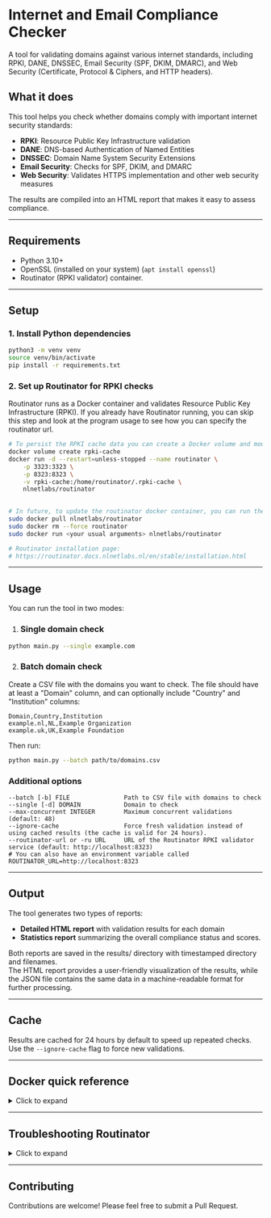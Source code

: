 # Internet and Email Compliance Checker
A tool for validating domains against various internet standards, including RPKI, DANE, DNSSEC, Email Security (SPF, DKIM, DMARC), and Web Security (Certificate, Protocol & Ciphers, and HTTP headers).

## What it does
This tool helps you check whether domains comply with important internet security standards:

- **RPKI**: Resource Public Key Infrastructure validation
- **DANE**: DNS-based Authentication of Named Entities
- **DNSSEC**: Domain Name System Security Extensions
- **Email Security**: Checks for SPF, DKIM, and DMARC
- **Web Security**: Validates HTTPS implementation and other web security measures

The results are compiled into an HTML report that makes it easy to assess compliance.
___

## Requirements
- Python 3.10+
- OpenSSL (installed on your system) (`apt install openssl`)
- Routinator (RPKI validator) container.

___

## Setup
### 1. Install Python dependencies

```bash
python3 -m venv venv
source venv/bin/activate
pip install -r requirements.txt
```

### 2. Set up Routinator for RPKI checks

Routinator runs as a Docker container and validates Resource Public Key Infrastructure (RPKI).
If you already have Routinator running, you can skip this step and look at the program usage to see how you can specify the routinator url.

```bash
# To persist the RPKI cache data you can create a Docker volume and mount it into the container like so:
docker volume create rpki-cache
docker run -d --restart=unless-stopped --name routinator \
    -p 3323:3323 \
    -p 8323:8323 \
    -v rpki-cache:/home/routinator/.rpki-cache \
    nlnetlabs/routinator
   

# In future, to update the routinator docker container, you can run the following commands:
sudo docker pull nlnetlabs/routinator
sudo docker rm --force routinator
sudo docker run <your usual arguments> nlnetlabs/routinator

# Routinator installation page: 
# https://routinator.docs.nlnetlabs.nl/en/stable/installation.html
```
___

## Usage
You can run the tool in two modes:

1. ### Single domain check
```bash
python main.py --single example.com
```

2. ### Batch domain check
Create a CSV file with the domains you want to check. The file should have at least a "Domain" column, and can optionally include "Country" and "Institution" columns:
```
Domain,Country,Institution
example.nl,NL,Example Organization
example.uk,UK,Example Foundation
```

Then run:
```bash
python main.py --batch path/to/domains.csv
```

### Additional options
```
--batch [-b] FILE               Path to CSV file with domains to check
--single [-d] DOMAIN            Domain to check
--max-concurrent INTEGER        Maximum concurrent validations (default: 48)
--ignore-cache                  Force fresh validation instead of using cached results (the cache is valid for 24 hours).
--routinator-url or -ru URL     URL of the Routinator RPKI validator service (default: http://localhost:8323)
# You can also have an environment variable called ROUTINATOR_URL=http://localhost:8323
```

___

## Output
The tool generates two types of reports:
- **Detailed HTML report** with validation results for each domain
- **Statistics report** summarizing the overall compliance status and scores.

Both reports are saved in the results/ directory with timestamped directory and filenames.\
The HTML report provides a user-friendly visualization of the results, while the JSON file contains the same data in a machine-readable format for further processing.

___

## Cache
Results are cached for 24 hours by default to speed up repeated checks. Use the `--ignore-cache` flag to force new validations.

___

## Docker quick reference
<details>
<summary>Click to expand</summary>

### Build
```bash
docker build -t compliance-checker .
```

### Single Domain Check
```bash
# Basic usage (results in container only)
docker run --rm compliance-checker --single example.com

# With results saved to host
docker run --rm -v "$(pwd)/results:/app/results-docker" compliance-checker --single example.com

# Using named volume
docker volume create compliance_data
docker run --rm -v compliance_data:/app/results-docker compliance-checker --single example.com
```

### Batch Processing
```bash
# Mount CSV file and save results
docker run --rm \
  -v "$(pwd)/domains.csv:/app/domains.csv" \
  -v "$(pwd)/results:/app/results-docker" \
  compliance-checker --batch domains.csv
```

### Common Options
```bash
# Ignore cache
docker run --rm -v "$(pwd)/results:/app/results-docker" compliance-checker --single example.com --ignore-cache

# Custom output directory
docker run --rm -v "$(pwd)/custom-dir:/app/custom-dir" compliance-checker --single example.com -o custom-dir

# Custom Routinator URL
docker run --rm compliance-checker --single example.com -ru http://routinator-host:8323
```

### Extract Results from Volume
```bash
docker run --rm \
  -v compliance_data:/source \
  -v "$(pwd)/extracted:/destination" \
  alpine sh -c "cp -R /source/* /destination/"
```

</details>


___

## Troubleshooting Routinator
<details>
<summary>Click to expand</summary>

In some networks, the routinator container can't connect to the known RPKI repositories on port 873 (`rsync error: error in socket IO (code 10) at clientserver.c(139) [Receiver=3.4.0]`) . In this case, you can try to use a different DNS server. For example, you can use Google's DNS server by adding the following argument to the docker run command:

1. Update Docker's DNS settings by creating or modifying `/etc/docker/daemon.json`:

```json
{
    "dns": ["8.8.8.8", "8.8.4.4"]
}
```

2. Restart the Docker service:

```bash
sudo systemctl restart docker
```

3. Restart Routinator with explicit DNS settings:

```bash
# Stop and remove the current container
docker stop routinator
docker rm routinator

# Start a new container with Google DNS servers
docker run -d --restart=unless-stopped --name routinator \
    -p 3323:3323 \
    -p 8323:8323 \
    --dns 8.8.8.8 \
    --dns 8.8.4.4 \
    -v rpki-cache:/home/routinator/.rpki-cache \
    nlnetlabs/routinator
```
</details>

___

## Contributing
Contributions are welcome! Please feel free to submit a Pull Request.